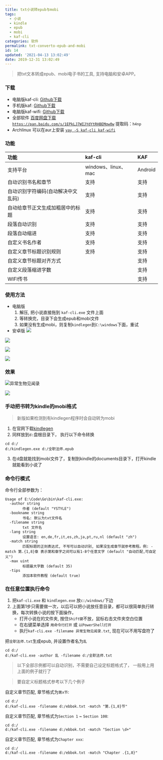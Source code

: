 ```yaml
---
title: txt小说转epub与mobi
tags:
  - 小说
  - kindle
  - epub
  - mobi
  - kaf-cli
categories: 软件
permalink: txt-converto-epub-and-mobi
id: 14
updated: '2021-04-13 13:02:49'
date: 2019-12-31 13:02:49
---
```


> 把txt文本转成epub、mobi电子书的工具, 支持电脑和安卓APP。


### 下载
- 电脑版kaf-cli: [Github下载](https://github.com/ystyle/kaf-cli/releases/latest)
- 手机版kaf: [Github下载](https://github.com/ystyle/kaf-cli/releases/tag/android)
- 电脑版kaf-wifi: [Github下载](https://github.com/ystyle/kaf-wifi/releases/latest)
- 全部软件 [百度网盘下载 `https://pan.baidu.com/s/1EPkLJ7WIJYdYtRHBEMqw0w`](https://pan.baidu.com/s/1EPkLJ7WIJYdYtRHBEMqw0w) 提取码：`h4np`
- Archlinux 可以在aur上安装 [`yay -S kaf-cli kaf-wifi`](https://aur.archlinux.org/packages/kaf-cli/)

### 功能

功能|kaf-cli|KAF
:--|:--|:-----
支持平台|windows、linux、mac|Android
自动识别书名和章节|支持|支持
自动识别字符编码(自动解决中文乱码)|支持|支持
自动给章节正文生成加粗居中的标题|支持|支持
段落自动识别|支持|支持
段落自动缩进|支持|支持
自定义书名作者|支持|支持
自定义章节标题识别规则|支持|支持
自定义章节标题对齐方式| |支持
自定义段落缩进字数| |支持
WIFI传书| |支持


### 使用方法
- 电脑版
  1. 解压, 把小说直接拖到 `kaf-cli.exe` 文件上面
  1. 等转换完，目录下会生成epub和mobi文件
  1. 如果没有生成mobi，则复制`kindlegen`到`C:\windows`下面，重试
- 安卓版
![](https://dl.ystyle.top/images/2020-03/kaf1.jpg)

![](https://dl.ystyle.top/images/2020-03/kaf2.jpg)

![](https://dl.ystyle.top/images/2020-03/kaf5.jpg)

![](https://dl.ystyle.top/images/2020-03/kaf6.jpg)

### 效果

![异常生物见闻录](https://github.com/ystyle/kaf-cli/raw/master/2020-01-21_12-02.png)

![](https://dl.ystyle.top/images/2020-03/550b751ed21b0ef466cae53fcac451da80cb3efe.jpg)

### 手动把书转为kindle的mobi格式
>新版如果检测到有kindlegen程序时会自动转为mobi

1. 在官网下载[kindlegen](https://www.amazon.com/gp/feature.html?ie=UTF8&docId=1000765211)
2. 同样放到`d:`盘根目录下， 执行以下命令转换
  ```shell
  cd d:/
  d:/kindlegen.exe d:/全职法师.epub
  ```
3. 在d盘就能找到mobi文件了，复制到kindle的documents目录下，打开kindle就能看到小说了

### 命令行模式

命令行全部参数为：
```$xslt
Usage of E:\Code\Go\bin\kaf-cli.exe:
  -author string
        作者 (default "YSTYLE")
  -bookname string
        书名: 默认为txt文件名
  -filename string
        txt 文件名
  -lang string
        设置语言: en,de,fr,it,es,zh,ja,pt,ru,nl (default "zh")
  -match string
        匹配标题的正则表达式, 不写可以自动识别, 如果没生成章节就参考教程。例: -match 第.{1,8}章 表示第和章字之间可以有1-8个任意文字 (default "自动匹配,可自定义")
  -max uint
        标题最大字数 (default 35)
  -tips
        添加本软件教程 (default true)
```

### 在任意位置执行命令
1. 把`kaf-cli.exe` 和 `kindlegen.exe` 放`c:/windows/`下边
2. 上面第1步只需要做一次，以后可以把小说放任意目录，都可以很简单执行转换，每次转换小说的按下面操作，
   - 打开小说在的文件夹, 按住`Shift键`不放，鼠标右击文件夹空白位置
   - 在右键菜单选择 `用命令行打开` 或 `以PowerShell打开`
   - 执行`kaf-cli.exe -filename 异常生物见闻录.txt`,  现在可以不用写盘符了

把`全职法师.txt`生成epub, 并设置作者名为`乱`
```shell
cd d:/
d:/kaf-cli.exe -author 乱 -filename d:/全职法师.txt
```

>以下全部示例都可以自动识别，不需要自己设定标题格式了， 一般用上用上面的例子就行了

>要自定义标题格式参考以下几个例子

自定义章节匹配, 章节格式为`第x节`: 
```shell
cd d:/
d:/kaf-cli.exe -filename d:/ebbok.txt -match "第.{1,8}节"
```

自定义章节匹配, 章节格式为`Section 1` ~ `Section 100`: 
```shell
cd d:/
d:/kaf-cli.exe -filename d:/ebbok.txt -match "Section \d+"
```

自定义章节匹配, 章节格式为`Chapter xxx`: 
```shell
cd d:/
d:/kaf-cli.exe -filename d:/ebbok.txt -match "Chapter .{1,8}"
```




